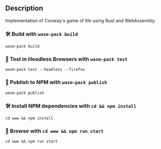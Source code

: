 ## Description

Implementation of Conway's game of life using Rust and WebAssembly.

### 🛠️ Build with `wasm-pack build`

```
wasm-pack build
```

### 🔬 Test in Headless Browsers with `wasm-pack test`

```
wasm-pack test --headless --firefox
```

### 🎁 Publish to NPM with `wasm-pack publish`

```
wasm-pack publish
```

### 🛠️ Install NPM dependencies with `cd && npm install`

```
cd www && npm install
```

### :eyes: Browse with `cd www && npm run start`

```
cd www && npm run start
```

